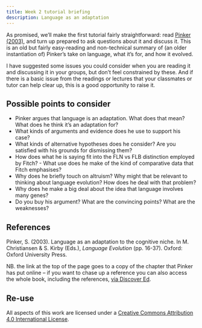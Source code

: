```yaml
---
title: Week 2 tutorial briefing
description: Language as an adaptation
---
```


As promised, we’ll make the first tutorial fairly straightforward: read [Pinker (2003)](https://stevenpinker.com/files/pinker/files/language_evolution.pdf), and turn up prepared to ask questions about it and discuss it. This is an old but fairly easy-reading and non-technical summary of (an older instantiation of) Pinker’s take on language, what it’s for, and how it evolved.

I have suggested some issues you could consider when you are reading it and discussing it in your groups, but don’t feel constrained by these. And if there is a basic issue from the readings or lectures that your classmates or tutor can help clear up, this is a good opportunity to raise it.

## Possible points to consider

- Pinker argues that language is an adaptation. What does that mean? What does he think it’s an adaptation for?
- What kinds of arguments and evidence does he use to support his case?
- What kinds of alternative hypotheses does he consider? Are you satisfied with his grounds for dismissing them?
- How does what he is saying fit into the FLN vs FLB distinction employed by Fitch? - What use does he make of the kind of comparative data that Fitch emphasises?
- Why does he briefly touch on altruism? Why might that be relevant to thinking about language evolution? How does he deal with that problem?
- Why does he make a big deal about the idea that language involves many genes?
- Do you buy his argument? What are the convincing points? What are the weaknesses?


## References

Pinker, S. (2003). Language as an adaptation to the cognitive niche. In M. Christiansen & S. Kirby (Eds.), *Language Evolution* (pp. 16-37). Oxford: Oxford University Press.

NB. the link at the top of the page goes to a copy of the chapter that Pinker has put online – if you want to chase up a reference you can also access the whole book, including the references, [via Discover Ed](https://discovered.ed.ac.uk/permalink/44UOE_INST/1viuo5v/cdi_proquest_miscellaneous_37697167).

## Re-use

All aspects of this work are licensed under a [Creative Commons Attribution 4.0 International License](http://creativecommons.org/licenses/by/4.0/).
